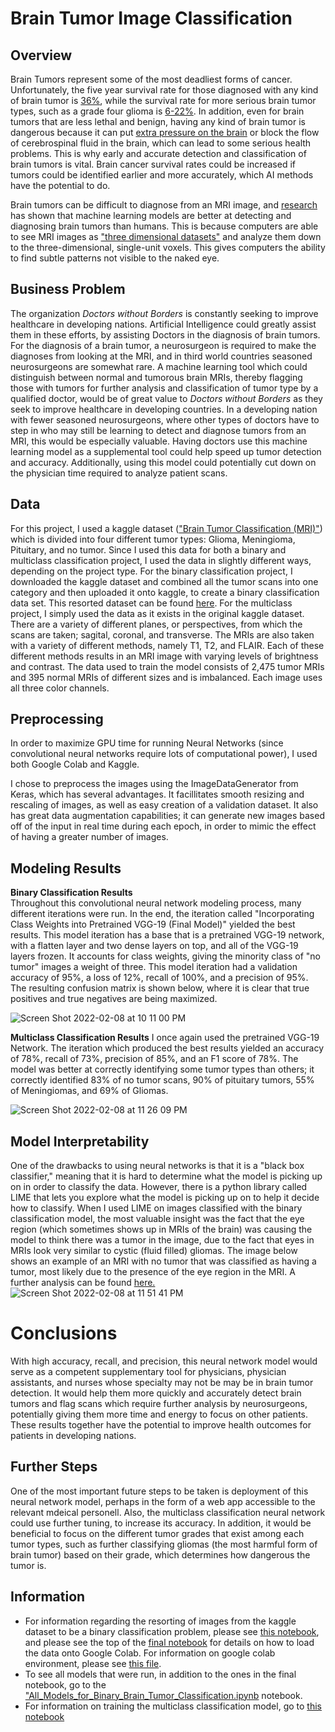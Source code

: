 # Brain Tumor Image Classification

## Overview
Brain Tumors represent some of the most deadliest forms of cancer. Unfortunately, the five year survival rate for those diagnosed with any kind of brain tumor is [36%](https://www.cancer.net/cancer-types/brain-tumor/statistics), while the survival rate for more serious brain tumor types, such as a grade four glioma is [6-22%](https://moffitt.org/cancers/brain-cancer/survival-rate/). In addition, even for brain tumors that are less lethal and benign, having any kind of brain tumor is dangerous because it can put [extra pressure on the brain](https://www.hopkinsmedicine.org/health/conditions-and-diseases/brain-tumor) or block the flow of cerebrospinal fluid in the brain, which can lead to some serious health problems. This is why early and accurate detection and classification of brain tumors is vital. Brain cancer survival rates could be increased if tumors could be identified earlier and more accurately, which AI methods have the potential to do.

Brain tumors can be difficult to diagnose from an MRI image, and [research](https://www.ncbi.nlm.nih.gov/pmc/articles/PMC8508169/) has shown that machine learning models are better at detecting and diagnosing brain tumors than humans. This is because computers are able to see MRI images as ["three dimensional datasets"](https://www.ncbi.nlm.nih.gov/pmc/articles/PMC8508169/) and analyze them down to the three-dimensional, single-unit voxels. This gives computers the ability to find subtle patterns not visible to the naked eye.

## Business Problem
The organization *Doctors without Borders* is constantly seeking to improve healthcare in developing nations. Artificial Intelligence could greatly assist them in these efforts, by assisting Doctors in the diagnosis of brain tumors. For the diagnosis of a brain tumor, a neurosurgeon is required to make the diagnoses from looking at the MRI, and in third world countries seasoned neurosurgeons are somewhat rare. A machine learning tool which could distinguish between normal and tumorous brain MRIs, thereby flagging those with tumors for further analysis and classification of tumor type by a qualified doctor, would be of great value to *Doctors without Borders* as they seek to improve healthcare in developing countries. In a developing nation with fewer seasoned neurosurgeons, where other types of doctors have to step in who may still be learning to detect and diagnose tumors from an MRI, this would be especially valuable. Having doctors use this machine learning model as a supplemental tool could help speed up tumor detection and accuracy. Additionally, using this model could potentially cut down on the physician time required to analyze patient scans. 

## Data
For this project, I used a kaggle dataset (["Brain Tumor Classification (MRI)"](https://www.kaggle.com/sartajbhuvaji/brain-tumor-classification-mri)) which is divided into four different tumor types: Glioma, Meningioma, Pituitary, and no tumor. Since I used this data for both a binary and multiclass classification project, I used the data in slightly different ways, depending on the project type. For the binary classification project, I downloaded the kaggle dataset and combined all the tumor scans into one category and then uploaded it onto kaggle, to create a binary classification data set. This resorted dataset can be found [here](https://www.kaggle.com/brookejudithsmyth/resortedbraintumorclassificationmridata). For the multiclass project, I simply used the data as it exists in the original kaggle dataset. 
There are a variety of different planes, or perspectives, from which the scans are taken; sagital, coronal, and transverse. The MRIs are also taken with a variety of different methods, namely T1, T2, and FLAIR. Each of these different methods results in an MRI image with varying levels of brightness and contrast. The data used to train the model consists of 2,475 tumor MRIs and 395 normal MRIs of different sizes and is imbalanced. Each image uses all three color channels.


## Preprocessing
In order to maximize GPU time for running Neural Networks (since convolutional neural networks require lots of computational power), I used both Google Colab and Kaggle.

I chose to preprocess the images using the ImageDataGenerator from Keras, which has several advantages. It facillitates smooth resizing and rescaling of images, as well as easy creation of a validation dataset. It also has great data augmentation capabilities; it can generate new images based off of the input in real time during each epoch, in order to mimic the effect of having a greater number of images.


## Modeling Results

**Binary Classification Results**\
Throughout this convolutional neural network modeling process, many different iterations were run. In the end, the iteration called "Incorporating Class Weights into Pretrained VGG-19 (Final Model)" yielded the best results. This model iteration has a base that is a pretrained VGG-19 network, with a flatten layer and two dense layers on top, and all of the VGG-19 layers frozen. It accounts for class weights, giving the minority class of "no tumor" images a weight of three.  This model iteration had a validation accuracy of 95%, a loss of 12%, recall of 100%, and a precision of 95%. The resulting confusion matrix is shown below, where it is clear that true positives and true negatives are being maximized. 

![Screen Shot 2022-02-08 at 10 11 00 PM](https://user-images.githubusercontent.com/68525050/153120742-29ad7a43-c746-40d5-9a89-738c2fba74d2.png)

**Multiclass Classification Results**
I once again used the pretrained VGG-19 Network. The iteration which produced the best results yielded an accuracy of 78%, recall of 73%, precision of 85%, and an F1 score of 78%. The model was better at correctly identifying some tumor types than others; it correctly identified 83% of no tumor scans, 90% of pituitary tumors, 55% of Meningiomas, and 69% of Gliomas.

![Screen Shot 2022-02-08 at 11 26 09 PM](https://user-images.githubusercontent.com/68525050/153128604-aada37d5-7fda-4147-94f1-8b2215b46817.png)

## Model Interpretability

One of the drawbacks to using neural networks is that it is a "black box classifier," meaning that it is hard to determine what the model is picking up on in order to classify the data. However, there is a python library called LIME that lets you explore what the model is picking up on to help it decide how to classify. When I used LIME on images classified with the binary classification model, the most valuable insight was the fact that the eye region (which sometimes shows up in MRIs of the brain) was causing the model to think there was a tumor in the image, due to the fact that eyes in MRIs look very similar to cystic (fluid filled) gliomas. The image below shows an example of an MRI with no tumor that was classified as having a tumor, most likely due to the presence of the eye region in the MRI. A further analysis can be found [here.](https://github.com/brooke57/BrainTumorImageClassification/blob/main/Exploring_the_Black_Box_with_Lime.ipynb)
![Screen Shot 2022-02-08 at 11 51 41 PM](https://user-images.githubusercontent.com/68525050/153130188-501ebe84-f985-4050-8587-ebcb9b02547a.png)

# Conclusions
With high accuracy, recall, and precision, this neural network model would serve as a competent supplementary tool for physicians, physician assistants, and nurses whose specialty may not be may be in brain tumor detection. It would help them more quickly and accurately detect brain tumors and flag scans which require further analysis by neurosurgeons, potentially giving them more time and energy to focus on other patients. These results together have the potential to improve health outcomes for patients in developing nations. 

## Further Steps
One of the most important future steps to be taken is deployment of this neural network model, perhaps in the form of a web app accessible to the relevant mdeical personell. Also, the multiclass classification neural network could use further tuning, to increase its accuracy. In addition, it would be beneficial to focus on the different tumor grades that exist among each tumor types, such as further classifying gliomas (the most harmful form of brain tumor) based on their grade, which determines how dangerous the tumor is.


## Information

- For information regarding the resorting of images from the kaggle dataset to be a binary classification problem, please see [this notebook](https://github.com/brooke57/BrainTumorImageClassification/blob/main/Supplemental_Notebooks/Renaming_Tumor_Images.ipynb), and please see the top of the [final notebook](https://github.com/brooke57/BrainTumorImageClassification/blob/main/Final_Binary_Brain_Tumor_Classification.ipynb) for details on how to load the data onto Google Colab. For information on google colab environment, please see [this file](https://github.com/brooke57/BrainTumorImageClassification/blob/main/Supplemental_Notebooks/Environment_Requirements.rtf).
- To see all models that were run, in addition to the ones in the final notebook, go to the ["All_Models_for_Binary_Brain_Tumor_Classification.ipynb](https://github.com/brooke57/BrainTumorImageClassification/blob/main/Supplemental_Notebooks/All_Models_for_Binary_Brain_Tumor_Classification.ipynb) notebook.
- For information on training the multiclass classification model, go to [this notebook](https://github.com/brooke57/BrainTumorImageClassification/blob/main/Supplemental_Notebooks/transfer-learning-multiclass-brain-tumor.ipynb)
